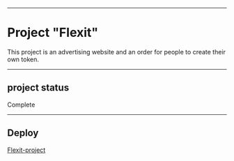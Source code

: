 ______
# Project "Flexit"

This project is an advertising website and an order for people to create their own token.
______

## project status
Complete

______

## Deploy

[Flexit-project](https://prstggvv.github.io/flexit-token/)

